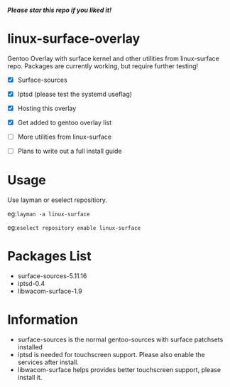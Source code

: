 ##### Please star this repo if you liked it!
# linux-surface-overlay
Gentoo Overlay with surface kernel and other utilities from linux-surface repo. Packages are currently working, but require further testing!

- [X] Surface-sources
- [X] Iptsd (please test the systemd useflag)
- [X] Hosting this overlay
- [X] Get added to gentoo overlay list
- [ ] More utilities from linux-surface
- [ ] Plans to write out a full install guide


# Usage
Use layman or eselect repositiory.

eg:```layman -a linux-surface```

eg:```eselect repository enable linux-surface```


# Packages List
- surface-sources-5.11.16
- iptsd-0.4
- libwacom-surface-1.9

# Information
- surface-sources is the normal gentoo-sources with surface patchsets installed
- iptsd is needed for touchscreen support. Please also enable the services after install.
- libwacom-surface helps provides better touchscreen support, please install it.


